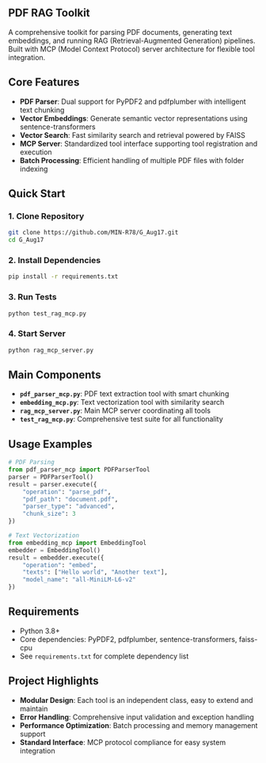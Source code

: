 ## PDF RAG Toolkit

A comprehensive toolkit for parsing PDF documents, generating text embeddings, and running RAG (Retrieval-Augmented Generation) pipelines. Built with MCP (Model Context Protocol) server architecture for flexible tool integration.

## Core Features

- **PDF Parser**: Dual support for PyPDF2 and pdfplumber with intelligent text chunking
- **Vector Embeddings**: Generate semantic vector representations using sentence-transformers
- **Vector Search**: Fast similarity search and retrieval powered by FAISS
- **MCP Server**: Standardized tool interface supporting tool registration and execution
- **Batch Processing**: Efficient handling of multiple PDF files with folder indexing

## Quick Start

### 1. Clone Repository
```bash
git clone https://github.com/MIN-R78/G_Aug17.git
cd G_Aug17
```

### 2. Install Dependencies
```bash
pip install -r requirements.txt
```

### 3. Run Tests
```bash
python test_rag_mcp.py
```

### 4. Start Server
```bash
python rag_mcp_server.py
```

## Main Components

- **`pdf_parser_mcp.py`**: PDF text extraction tool with smart chunking
- **`embedding_mcp.py`**: Text vectorization tool with similarity search
- **`rag_mcp_server.py`**: Main MCP server coordinating all tools
- **`test_rag_mcp.py`**: Comprehensive test suite for all functionality

## Usage Examples

```python
# PDF Parsing
from pdf_parser_mcp import PDFParserTool
parser = PDFParserTool()
result = parser.execute({
    "operation": "parse_pdf",
    "pdf_path": "document.pdf",
    "parser_type": "advanced",
    "chunk_size": 3
})

# Text Vectorization
from embedding_mcp import EmbeddingTool
embedder = EmbeddingTool()
result = embedder.execute({
    "operation": "embed",
    "texts": ["Hello world", "Another text"],
    "model_name": "all-MiniLM-L6-v2"
})
```

## Requirements

- Python 3.8+
- Core dependencies: PyPDF2, pdfplumber, sentence-transformers, faiss-cpu
- See `requirements.txt` for complete dependency list

## Project Highlights

- **Modular Design**: Each tool is an independent class, easy to extend and maintain
- **Error Handling**: Comprehensive input validation and exception handling
- **Performance Optimization**: Batch processing and memory management support
- **Standard Interface**: MCP protocol compliance for easy system integration
